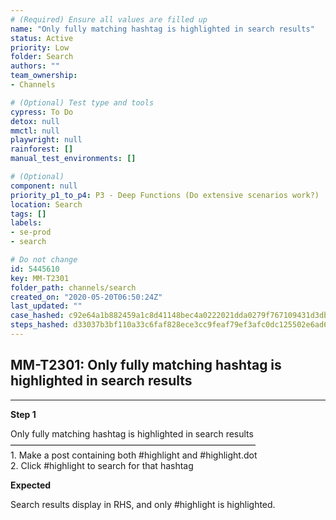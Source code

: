 ```yaml
---
# (Required) Ensure all values are filled up
name: "Only fully matching hashtag is highlighted in search results"
status: Active
priority: Low
folder: Search
authors: ""
team_ownership: 
- Channels

# (Optional) Test type and tools
cypress: To Do
detox: null
mmctl: null
playwright: null
rainforest: []
manual_test_environments: []

# (Optional)
component: null
priority_p1_to_p4: P3 - Deep Functions (Do extensive scenarios work?)
location: Search
tags: []
labels: 
- se-prod
- search

# Do not change
id: 5445610
key: MM-T2301
folder_path: channels/search
created_on: "2020-05-20T06:50:24Z"
last_updated: ""
case_hashed: c92e64a1b882459a1c8d41148bec4a0222021dda0279f767109431d3db4104848adf23e26413059c0b2c30e1a7ee9994
steps_hashed: d33037b3bf110a33c6faf828ece3cc9feaf79ef3afc0dc125502e6ad66514a9b0a9814d6d14457b75cdb5a41a2b7685a
---
```


## MM-T2301: Only fully matching hashtag is highlighted in search results

---

**Step 1**

Only fully matching hashtag is highlighted in search results\
————————————————————————————\
1\. Make a post containing both #highlight and #highlight.dot\
2\. Click #highlight to search for that hashtag

**Expected**

Search results display in RHS, and only #highlight is highlighted.
